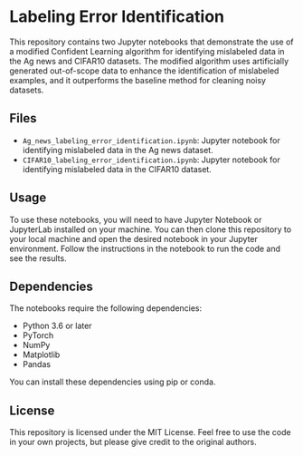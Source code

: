 <!DOCTYPE html>
<html>
<head>
  <title>Labeling Error Identification</title>
</head>
<body>
  <h1>Labeling Error Identification</h1>
  <p>This repository contains two Jupyter notebooks that demonstrate the use of a modified Confident Learning algorithm for identifying mislabeled data in the Ag news and CIFAR10 datasets. The modified algorithm uses artificially generated out-of-scope data to enhance the identification of mislabeled examples, and it outperforms the baseline method for cleaning noisy datasets.</p>
  
  <h2>Files</h2>
  <ul>
    <li><code>Ag_news_labeling_error_identification.ipynb</code>: Jupyter notebook for identifying mislabeled data in the Ag news dataset.</li>
    <li><code>CIFAR10_labeling_error_identification.ipynb</code>: Jupyter notebook for identifying mislabeled data in the CIFAR10 dataset.</li>
  </ul>
  
  <h2>Usage</h2>
  <p>To use these notebooks, you will need to have Jupyter Notebook or JupyterLab installed on your machine. You can then clone this repository to your local machine and open the desired notebook in your Jupyter environment. Follow the instructions in the notebook to run the code and see the results.</p>
  
  <h2>Dependencies</h2>
  <p>The notebooks require the following dependencies:</p>
  <ul>
    <li>Python 3.6 or later</li>
    <li>PyTorch</li>
    <li>NumPy</li>
    <li>Matplotlib</li>
    <li>Pandas</li>
  </ul>
  <p>You can install these dependencies using pip or conda.</p>
  
  <h2>License</h2>
  <p>This repository is licensed under the MIT License. Feel free to use the code in your own projects, but please give credit to the original authors.</p>
</body>
</html>
